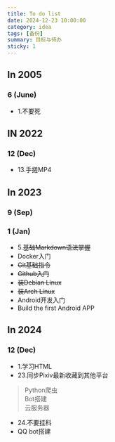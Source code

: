 ```yaml
---
title: To do list
date: 2024-12-23 10:00:00
category: idea
tags: [备份]
summary: 目标与待办
sticky: 1
---
```


## In 2005

### 6 (June)

- 1.不要死

## IN 2022

### 12 (Dec)

- 13.手搓MP4

## In 2023

### 9 (Sep)

### 1 (Jan)

- 5.~~基础Markdown语法掌握~~
- Docker入门
- ~~Git基础指令~~
- ~~Github入门~~
- ~~装Debian Linux~~
- ~~装Arch Linux~~
- Android开发入门
- Build the first Android APP

## In 2024

### 12 (Dec)

- 1.学习HTML
- 23.同步Pixiv最新收藏到其他平台

> Python爬虫<br>
> Bot搭建<br>
> 云服务器

- 24.不要挂科
- QQ bot搭建

